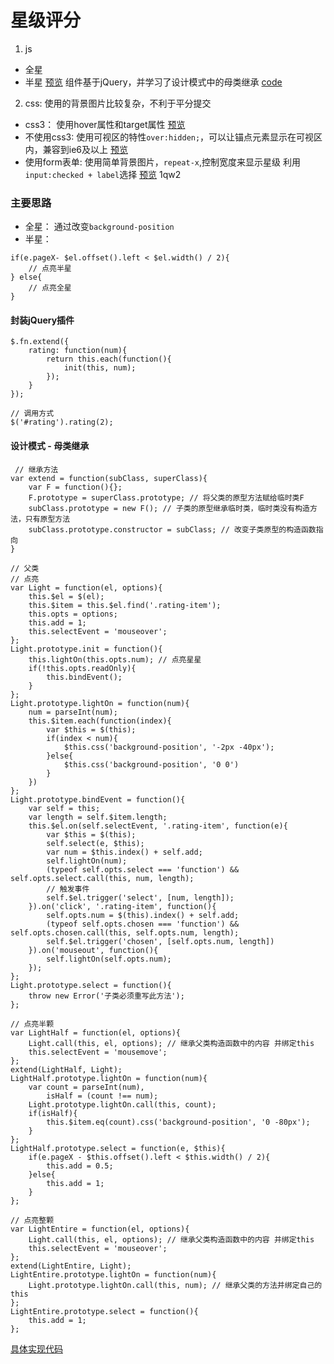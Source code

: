 # 星级评分
1. js
- 全星 
- 半星
[预览](https://viivlgr.github.io/components/Start/index3.html)
组件基于jQuery，并学习了设计模式中的母类继承 [code](https://github.com/viivLgr/components/tree/master/Start)
2. css: 使用的背景图片比较复杂，不利于平分提交
- css3： 使用hover属性和target属性 [预览](https://viivlgr.github.io/components/Start/index4.html)
- 不使用css3: 使用可视区的特性`over:hidden;`，可以让锚点元素显示在可视区内，兼容到ie6及以上 [预览](https://viivlgr.github.io/components/Start/index5.html)
- 使用form表单: 
    使用简单背景图片，`repeat-x`,控制宽度来显示星级
    利用`input:checked + label`选择 [预览](https://viivlgr.github.io/components/Start/index6.html)
1qw2
### 主要思路
- 全星： 通过改变`background-position`
- 半星：
```
if(e.pageX- $el.offset().left < $el.width() / 2){
    // 点亮半星
} else{
    // 点亮全星
}
```


#### 封装jQuery插件
```
$.fn.extend({
    rating: function(num){
        return this.each(function(){
            init(this, num);
        });
    }
});

// 调用方式
$('#rating').rating(2);
```

#### 设计模式 - 母类继承
```
 // 继承方法
var extend = function(subClass, superClass){
    var F = function(){};
    F.prototype = superClass.prototype; // 将父类的原型方法赋给临时类F
    subClass.prototype = new F(); // 子类的原型继承临时类，临时类没有构造方法，只有原型方法
    subClass.prototype.constructor = subClass; // 改变子类原型的构造函数指向
}

// 父类
// 点亮
var Light = function(el, options){
    this.$el = $(el);
    this.$item = this.$el.find('.rating-item');
    this.opts = options;
    this.add = 1;
    this.selectEvent = 'mouseover';
};
Light.prototype.init = function(){
    this.lightOn(this.opts.num); // 点亮星星
    if(!this.opts.readOnly){
        this.bindEvent();
    }
};
Light.prototype.lightOn = function(num){
    num = parseInt(num);
    this.$item.each(function(index){
        var $this = $(this);
        if(index < num){
            $this.css('background-position', '-2px -40px');
        }else{
            $this.css('background-position', '0 0')
        }
    })
};
Light.prototype.bindEvent = function(){
    var self = this;
    var length = self.$item.length;
    this.$el.on(self.selectEvent, '.rating-item', function(e){
        var $this = $(this);
        self.select(e, $this);
        var num = $this.index() + self.add;
        self.lightOn(num);
        (typeof self.opts.select === 'function') && self.opts.select.call(this, num, length);
        // 触发事件
        self.$el.trigger('select', [num, length]);
    }).on('click', '.rating-item', function(){
        self.opts.num = $(this).index() + self.add;
        (typeof self.opts.chosen === 'function') && self.opts.chosen.call(this, self.opts.num, length);
        self.$el.trigger('chosen', [self.opts.num, length])
    }).on('mouseout', function(){
        self.lightOn(self.opts.num);
    });
};
Light.prototype.select = function(){
    throw new Error('子类必须重写此方法');
};

// 点亮半颗
var LightHalf = function(el, options){
    Light.call(this, el, options); // 继承父类构造函数中的内容 并绑定this
    this.selectEvent = 'mousemove';
};
extend(LightHalf, Light);
LightHalf.prototype.lightOn = function(num){
    var count = parseInt(num),
        isHalf = (count !== num);
    Light.prototype.lightOn.call(this, count);
    if(isHalf){
        this.$item.eq(count).css('background-position', '0 -80px');
    }
};
LightHalf.prototype.select = function(e, $this){
    if(e.pageX - $this.offset().left < $this.width() / 2){
        this.add = 0.5;
    }else{
        this.add = 1;
    }
};

// 点亮整颗
var LightEntire = function(el, options){
    Light.call(this, el, options); // 继承父类构造函数中的内容 并绑定this
    this.selectEvent = 'mouseover';
};
extend(LightEntire, Light);
LightEntire.prototype.lightOn = function(num){
    Light.prototype.lightOn.call(this, num); // 继承父类的方法并绑定自己的this
};
LightEntire.prototype.select = function(){
    this.add = 1;
};
```

[具体实现代码](https://github.com/viivLgr/components/blob/master/Start/index3.html)
